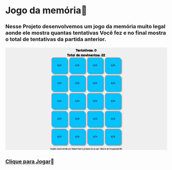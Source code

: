 # Jogo da memória🎲
 
### Nesse Projeto desenvolvemos um jogo da memória muito legal aonde ele mostra quantas tentativas Você fez e no final mostra o total de tentativas da partida anterior.

<img src="https://github.com/Hebert324/jogo-da-memoria/blob/main/github/jogo%20da%20memoria.gif">

### <a href="https://jogodamemoriatop.netlify.app">Clique para Jogar</a>🎲
